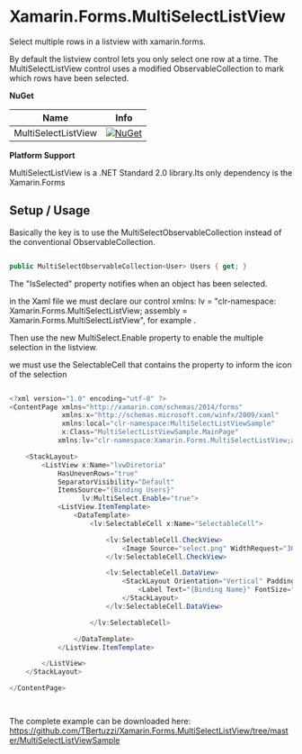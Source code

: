 # Xamarin.Forms.MultiSelectListView

 Select multiple rows in a listview with xamarin.forms.
 
 By default the listview control lets you only select one row at a time. The MultiSelectListView control uses a modified ObservableCollection to mark which rows have been selected.
 
**NuGet**

|Name|Info|
| ------------------- | :------------------: |
|MultiSelectListView|[![NuGet](https://img.shields.io/badge/nuget-v1.0.0-blue.svg)](https://www.nuget.org/packages/Xamarin.Forms.MultiSelectListView/)|

**Platform Support**

MultiSelectListView is a .NET Standard 2.0 library.Its only dependency is the Xamarin.Forms

## Setup / Usage

Basically the key is to use the MultiSelectObservableCollection instead of the conventional ObservableCollection.

```csharp

public MultiSelectObservableCollection<User> Users { get; }

```

The "IsSelected" property notifies when an object has been selected.

in the Xaml file we must declare our control xmlns: lv = "clr-namespace: Xamarin.Forms.MultiSelectListView; assembly = Xamarin.Forms.MultiSelectListView", for example . 

Then use the new MultiSelect.Enable property to enable the multiple selection in the listview.

we must use the SelectableCell that contains the property to inform the icon of the selection

```csharp

<?xml version="1.0" encoding="utf-8" ?>
<ContentPage xmlns="http://xamarin.com/schemas/2014/forms"
             xmlns:x="http://schemas.microsoft.com/winfx/2009/xaml"
             xmlns:local="clr-namespace:MultiSelectListViewSample"
             x:Class="MultiSelectListViewSample.MainPage"
            xmlns:lv="clr-namespace:Xamarin.Forms.MultiSelectListView;assembly=Xamarin.Forms.MultiSelectListView" Padding="0,20,0,0">

    <StackLayout>
        <ListView x:Name="lvwDiretoria" 
            HasUnevenRows="true"
            SeparatorVisibility="Default" 
            ItemsSource="{Binding Users}"
                  lv:MultiSelect.Enable="true">
            <ListView.ItemTemplate>
                <DataTemplate>
                    <lv:SelectableCell x:Name="SelectableCell">

                        <lv:SelectableCell.CheckView>
                            <Image Source="select.png" WidthRequest="30" HeightRequest="30"></Image>
                        </lv:SelectableCell.CheckView>

                        <lv:SelectableCell.DataView>
                            <StackLayout Orientation="Vertical" Padding="20,0,20,0">
                                <Label Text="{Binding Name}" FontSize="17" ></Label>
                            </StackLayout>
                        </lv:SelectableCell.DataView>

                    </lv:SelectableCell>

                </DataTemplate>
            </ListView.ItemTemplate>

        </ListView>
    </StackLayout>

</ContentPage>




```


The complete example can be downloaded here: https://github.com/TBertuzzi/Xamarin.Forms.MultiSelectListView/tree/master/MultiSelectListViewSample



